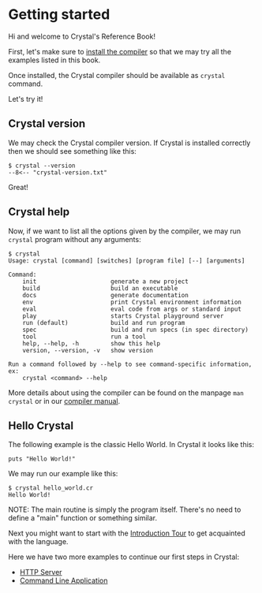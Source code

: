 # Getting started

Hi and welcome to Crystal's Reference Book!

First, let's make sure to [install the compiler](https://crystal-lang.org/install/) so that we may try all the examples listed in this book.

Once installed, the Crystal compiler should be available as `crystal` command.

Let's try it!

## Crystal version

We may check the Crystal compiler version. If Crystal is installed correctly then we should see something like this:

```console
$ crystal --version
--8<-- "crystal-version.txt"
```

Great!

## Crystal help

Now, if we want to list all the options given by the compiler, we may run `crystal` program without any arguments:

```console
$ crystal
Usage: crystal [command] [switches] [program file] [--] [arguments]

Command:
    init                     generate a new project
    build                    build an executable
    docs                     generate documentation
    env                      print Crystal environment information
    eval                     eval code from args or standard input
    play                     starts Crystal playground server
    run (default)            build and run program
    spec                     build and run specs (in spec directory)
    tool                     run a tool
    help, --help, -h         show this help
    version, --version, -v   show version

Run a command followed by --help to see command-specific information, ex:
    crystal <command> --help
```

More details about using the compiler can be found on the manpage `man crystal` or in our [compiler manual](../man/crystal/README.md).

## Hello Crystal

The following example is the classic Hello World. In Crystal it looks like this:

```crystal title="hello_world.cr"
puts "Hello World!"
```

We may run our example like this:

```console
$ crystal hello_world.cr
Hello World!
```

NOTE: The main routine is simply the program itself. There's no need to define a "main" function or something similar.

Next you might want to start with the [Introduction Tour](../tutorials/basics/README.md) to get acquainted with the language.

Here we have two more examples to continue our first steps in Crystal:

* [HTTP Server](./http_server.md)
* [Command Line Application](./cli.md)
